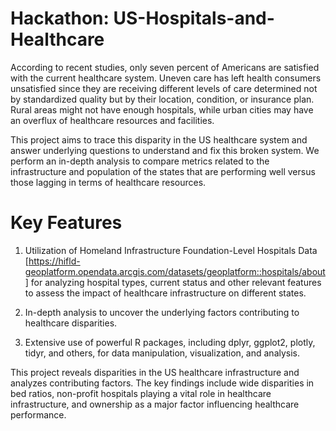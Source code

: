 # Hackathon: US-Hospitals-and-Healthcare
According to recent studies, only seven percent of Americans are satisfied with the current healthcare system. Uneven care has left health consumers unsatisfied since they are receiving different levels of care determined not by standardized quality but by their location, condition, or insurance plan. Rural areas might not have enough hospitals, while urban cities may have an overflux of healthcare resources and facilities. 

This project aims to trace this disparity in the US healthcare system and answer underlying questions to understand and fix this broken system. We perform an in-depth analysis to compare metrics related to the infrastructure and population of the states that are performing well versus those lagging in terms of healthcare resources.

# Key Features
1. Utilization of Homeland Infrastructure Foundation-Level Hospitals Data [https://hifld-geoplatform.opendata.arcgis.com/datasets/geoplatform::hospitals/about] for analyzing hospital types, current status and other relevant features to assess the impact of healthcare infrastructure on different states.

2. In-depth analysis to uncover the underlying factors contributing to healthcare disparities.

3. Extensive use of powerful R packages, including dplyr, ggplot2, plotly, tidyr, and others, for data manipulation, visualization, and analysis.

This project reveals disparities in the US healthcare infrastructure and analyzes contributing factors. The key findings include wide disparities in bed ratios, non-profit hospitals playing a vital role in healthcare infrastructure, and ownership as a major factor influencing healthcare performance.
